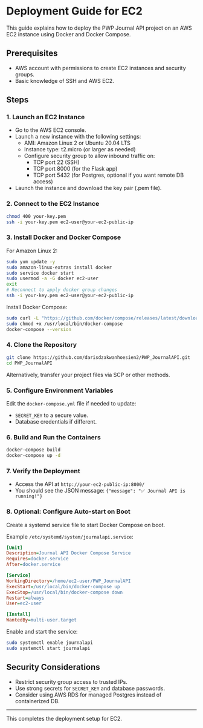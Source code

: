 # Deployment Guide for EC2

This guide explains how to deploy the PWP Journal API project on an AWS EC2 instance using Docker and Docker Compose.

## Prerequisites

- AWS account with permissions to create EC2 instances and security groups.
- Basic knowledge of SSH and AWS EC2.

## Steps

### 1. Launch an EC2 Instance

- Go to the AWS EC2 console.
- Launch a new instance with the following settings:
  - AMI: Amazon Linux 2 or Ubuntu 20.04 LTS
  - Instance type: t2.micro (or larger as needed)
  - Configure security group to allow inbound traffic on:
    - TCP port 22 (SSH)
    - TCP port 8000 (for the Flask app)
    - TCP port 5432 (for Postgres, optional if you want remote DB access)
- Launch the instance and download the key pair (.pem file).

### 2. Connect to the EC2 Instance

```bash
chmod 400 your-key.pem
ssh -i your-key.pem ec2-user@your-ec2-public-ip
```

### 3. Install Docker and Docker Compose

For Amazon Linux 2:

```bash
sudo yum update -y
sudo amazon-linux-extras install docker
sudo service docker start
sudo usermod -a -G docker ec2-user
exit
# Reconnect to apply docker group changes
ssh -i your-key.pem ec2-user@your-ec2-public-ip
```

Install Docker Compose:

```bash
sudo curl -L "https://github.com/docker/compose/releases/latest/download/docker-compose-$(uname -s)-$(uname -m)" -o /usr/local/bin/docker-compose
sudo chmod +x /usr/local/bin/docker-compose
docker-compose --version
```

### 4. Clone the Repository

```bash
git clone https://github.com/darisdzakwanhoesien2/PWP_JournalAPI.git
cd PWP_JournalAPI
```

Alternatively, transfer your project files via SCP or other methods.

### 5. Configure Environment Variables

Edit the `docker-compose.yml` file if needed to update:

- `SECRET_KEY` to a secure value.
- Database credentials if different.

### 6. Build and Run the Containers

```bash
docker-compose build
docker-compose up -d
```

### 7. Verify the Deployment

- Access the API at `http://your-ec2-public-ip:8000/`
- You should see the JSON message: `{"message": "✅ Journal API is running!"}`

### 8. Optional: Configure Auto-start on Boot

Create a systemd service file to start Docker Compose on boot.

Example `/etc/systemd/system/journalapi.service`:

```ini
[Unit]
Description=Journal API Docker Compose Service
Requires=docker.service
After=docker.service

[Service]
WorkingDirectory=/home/ec2-user/PWP_JournalAPI
ExecStart=/usr/local/bin/docker-compose up
ExecStop=/usr/local/bin/docker-compose down
Restart=always
User=ec2-user

[Install]
WantedBy=multi-user.target
```

Enable and start the service:

```bash
sudo systemctl enable journalapi
sudo systemctl start journalapi
```

## Security Considerations

- Restrict security group access to trusted IPs.
- Use strong secrets for `SECRET_KEY` and database passwords.
- Consider using AWS RDS for managed Postgres instead of containerized DB.

---

This completes the deployment setup for EC2.
